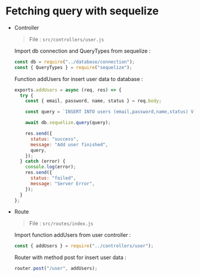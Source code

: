 # Fetching query with sequelize

- Controller

  > File : `src/controllers/user.js`

  Import db connection and QueryTypes from sequelize :

  ```javascript
  const db = require("../database/connection");
  const { QueryTypes } = require("sequelize");
  ```

  Function addUsers for insert user data to database :

  ```javascript
  exports.addUsers = async (req, res) => {
    try {
      const { email, password, name, status } = req.body;

      const query = `INSERT INTO users (email,password,name,status) VALUES ('${email}','${password}','${name}','${status}')`;

      await db.sequelize.query(query);

      res.send({
        status: "success",
        message: "Add user finished",
        query,
      });
    } catch (error) {
      console.log(error);
      res.send({
        status: "failed",
        message: "Server Error",
      });
    }
  };
  ```

* Route

  > File : `src/routes/index.js`

  Import function addUsers from user controller :

  ```javascript
  const { addUsers } = require("../controllers/user");
  ```

  Router with method post for insert user data :

  ```javascript
  router.post("/user", addUsers);
  ```
